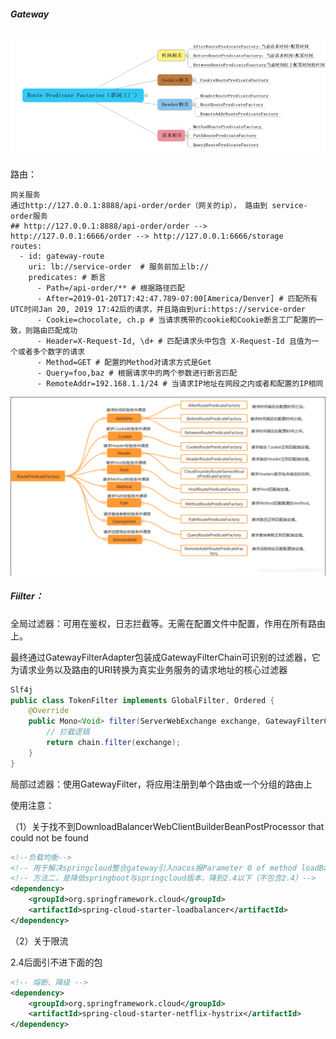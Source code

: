 ##### Gateway

<img src="../resource/谓词工厂.png" style="zoom:67%;" />



路由：

```properties
网关服务
通过http://127.0.0.1:8888/api-order/order（网关的ip）， 路由到 service-order服务
## http://127.0.0.1:8888/api-order/order --> http://127.0.0.1:6666/order --> http://127.0.0.1:6666/storage
routes:
  - id: gateway-route
    uri: lb://service-order  # 服务前加上lb://
    predicates: # 断言
      - Path=/api-order/** # 根据路径匹配
      - After=2019-01-20T17:42:47.789-07:00[America/Denver] # 匹配所有UTC时间Jan 20, 2019 17:42后的请求，并且路由到uri:https://service-order
      - Cookie=chocolate, ch.p # 当请求携带的cookie和Cookie断言工厂配置的一致，则路由匹配成功
      - Header=X-Request-Id, \d+ # 匹配请求头中包含 X-Request-Id 且值为一个或者多个数字的请求
      - Method=GET # 配置的Method对请求方式是Get
      - Query=foo,baz # 根据请求中的两个参数进行断言匹配
      - RemoteAddr=192.168.1.1/24 # 当请求IP地址在网段之内或者和配置的IP相同
```



<img src="../resource/routepredicate.png" style="zoom:67%;" />





##### Fiilter：

全局过滤器：可用在鉴权，日志拦截等。无需在配置文件中配置，作用在所有路由上。

最终通过GatewayFilterAdapter包装成GatewayFilterChain可识别的过滤器，它为请求业务以及路由的URI转换为真实业务服务的请求地址的核心过滤器

```java
Slf4j
public class TokenFilter implements GlobalFilter, Ordered {
    @Override
    public Mono<Void> filter(ServerWebExchange exchange, GatewayFilterChain chain) {
        // 拦截逻辑
        return chain.filter(exchange);
    }
}
```

局部过滤器：使用GatewayFilter，将应用注册到单个路由或一个分组的路由上





使用注意：

（1）关于找不到DownloadBalancerWebClientBuilderBeanPostProcessor that could not be found

```xml
<!--负载均衡-->
<!-- 用于解决springcloud整合gateway引入nacos报Parameter 0 of method loadBalancerWebClientBuilderBeanPostProcessor that could not be found -->
<!-- 方法二，是降低springboot与springcloud版本，降到2.4以下（不包含2.4）-->
<dependency>
    <groupId>org.springframework.cloud</groupId>
    <artifactId>spring-cloud-starter-loadbalancer</artifactId>
</dependency>
```

（2）关于限流

2.4后面引不进下面的包

```xml
<!-- 熔断、降级 -->
<dependency>
    <groupId>org.springframework.cloud</groupId>
    <artifactId>spring-cloud-starter-netflix-hystrix</artifactId>
</dependency>
```